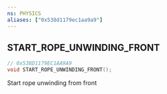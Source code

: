 ```yaml
---
ns: PHYSICS
aliases: ["0x538d1179ec1aa9a9"]
---
```

## START_ROPE_UNWINDING_FRONT

```c
// 0x538D1179EC1AA9A9
void START_ROPE_UNWINDING_FRONT();
```

Start rope unwinding from front

